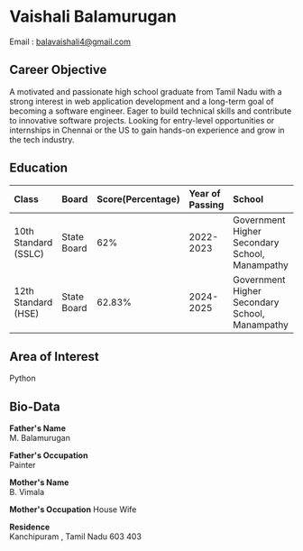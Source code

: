 # Vaishali Balamurugan

Email : balavaishali4@gmail.com

## Career Objective 

A motivated and passionate high school graduate from Tamil Nadu with a strong interest in web application development and a long-term goal of becoming a software engineer. Eager to build technical skills and contribute to innovative software projects. Looking for entry-level opportunities or internships in Chennai or the US to gain hands-on experience and grow in the tech industry.

##  Education
 
Class | Board | Score(Percentage) | Year of Passing | School
:--- | :--- | :--- | :--- | :---
10th Standard (SSLC) | State Board | 62% | 2022-2023 | Government Higher Secondary School, Manampathy
12th Standard (HSE) | State Board | 62.83% | 2024-2025 | Government Higher Secondary School, Manampathy

## Area of Interest
 
Python

## Bio-Data

**Father's Name**<br>
M. Balamurugan 
 
**Father's Occupation**<br>
Painter

**Mother's Name**<br>
B. Vimala 
  
**Mother's Occupation**
House Wife
 
**Residence**<br>
Kanchipuram , Tamil Nadu 603 403
